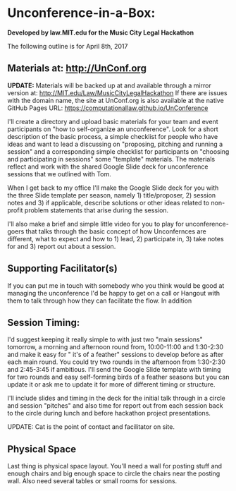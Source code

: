 # Unconference-in-a-Box: 
**Developed by law.MIT.edu for the Music City Legal Hackathon**

The following outline is for April 8th, 2017

## Materials at: http://UnConf.org

**UPDATE:** Materials will be backed up at and available through a mirror version at: http://MIT.edu/Law/MusicCityLegalHackathon  If there are issues with the domain name, the site at UnConf.org is also available at the native GitHub Pages URL: https://computationallaw.github.io/UnConference  

I'll create a directory and upload basic materials for your team and event participants on "how to self-organize an unconference".  Look for a short description of the basic process, a simple checklist for people who have ideas and want to lead a discussing on "proposing, pitching and running a session" and a corresponding simple checklist for participants on "choosing and participating in sessions"  some "template" materials. The materials reflect and work with the shared Google Slide deck for unconference sessions that we outlined with Tom. 

When I get back to my office I'll make the Google Slide deck for you with the three Slide template per season, namely 1) title/proposer, 2) session notes and 3) if applicable, describe solutions or other ideas related to non-profit problem statements that arise during the session. 

I'll also make a brief and simple little video for you to play for unconference-goers that talks through the basic concept of how Unconfernces are different, what to expect and how to 1) lead, 2) participate in, 3) take notes for and 3) report out about a session. 

   
## Supporting Facilitator(s) 

If you can put me in touch with somebody who you think would be good at managing the unconference I'd be happy to get on a call or Hangout with them to talk through how they can facilitate the flow.  In addition 

##  Session Timing: 

I'd suggest keeping it really simple to with just two "main sessions" tomorrow, a morning and afternoon round from, 10:00-11:00 and 1:30-2:30 and make it easy for " it's of a feather" sessions to develop before as after each main round. You could try two rounds in the afternoon from 1:30-2:30 and 2:45-3:45 if ambitious. I'll send the Google Slide template with timing for two rounds and easy self-forming birds of a feather seasons but you can update it or ask me to update it for more of different timing or structure.  

I'll include slides and timing in the deck for the initial talk through in a circle and session "pitches" and also time for report out from each session back to the circle during lunch and before hackathon project presentations.  

UPDATE: Cat is the point of contact and facilitator on site.

## Physical Space 

Last thing is physical space layout. You'll need a wall for posting stuff and enough chairs and big enough space to circle the chairs near the posting wall.  Also need several tables or small rooms for sessions.  
